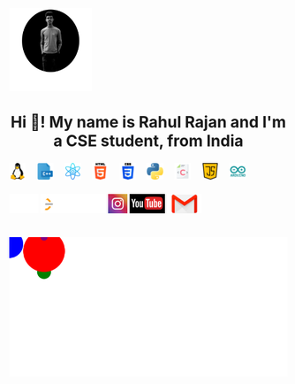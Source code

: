 <img align="center" height="150" src="./img/propg.png"  />
<span align="center"><h1>Hi 👋! My name is Rahul Rajan and I'm a CSE student, from India</h1></span>

###


###


###

<div align="left">
 
  <img src="/img/linux.png" height="30" alt="linux"  />
  <img width="12" />
  <img src="/img/file.png" height="30" alt="c++ logo"  />
  <img width="12" />
  <img src="/img/atom.png" height="30" alt="react logo"  />
  <img width="12" />
  <img src="/img/html-5.png" height="30" alt="html5 logo"  />
  <img width="12" />
  <img src="/img/css-3.png" height="30" alt="css3 logo"  />
  <img width="12" />
  <img src="/img/python.png" height="30" alt="python logo"  />
  <img width="12" />
  <img src="/img/c-.png" height="30" alt="c logo"  />
    <img width="12" />
  <img src="/img/java-script.png" height="30" alt="javascript logo"  />
     <img width="12" />
  <img src="/img/Arduino.png" height="30" alt="Arduino logo"  />
</div>

###

<div align="left">
    
  <a href="https://www.linkedin.com/in/rahulrajancc/"><img src="/img/LinkedIn.svg" height="35" alt="Linkedin logo"  /></a>
    <a href="https://leetcode.com/u/rahulr123/"><img src="/img/LeetCode_Logo_2.png" height="35" alt="Leetcode logo"  /></a>
    <a href="https://www.instagram.com/rahulrajanccc/"><img src="/img/instagram.webp" height="35" alt="instagram logo"  /></a>
    <a href="https://www.youtube.com/@EoTechBoy"><img src="/img/youtube.jpg" height="35" alt="youtube logo"  /></a>
    <a href="rahulrajancc@gmail.com"><img src="/img/gmail.jpeg" height="35" alt="gmail logo"  /></a>
    
  </div>

###

<br clear="both">

<img src="./snake.svg" alt="Snake animation" />


###
